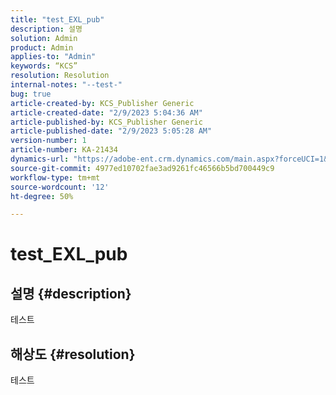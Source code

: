 ```yaml
---
title: "test_EXL_pub"
description: 설명
solution: Admin
product: Admin
applies-to: "Admin"
keywords: “KCS”
resolution: Resolution
internal-notes: "--test-"
bug: true
article-created-by: KCS_Publisher Generic
article-created-date: "2/9/2023 5:04:36 AM"
article-published-by: KCS_Publisher Generic
article-published-date: "2/9/2023 5:05:28 AM"
version-number: 1
article-number: KA-21434
dynamics-url: "https://adobe-ent.crm.dynamics.com/main.aspx?forceUCI=1&pagetype=entityrecord&etn=knowledgearticle&id=f774703c-37a8-ed11-aad1-6045bd0063aa"
source-git-commit: 4977ed10702fae3ad9261fc46566b5bd700449c9
workflow-type: tm+mt
source-wordcount: '12'
ht-degree: 50%

---
```


# test_EXL_pub

## 설명 {#description}

테스트

## 해상도 {#resolution}


테스트
